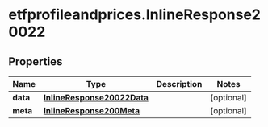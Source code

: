 # etfprofileandprices.InlineResponse20022

## Properties

Name | Type | Description | Notes
------------ | ------------- | ------------- | -------------
**data** | [**InlineResponse20022Data**](InlineResponse20022Data.md) |  | [optional] 
**meta** | [**InlineResponse200Meta**](InlineResponse200Meta.md) |  | [optional] 


